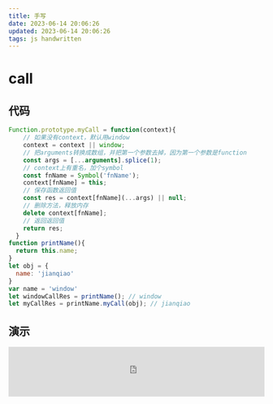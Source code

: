 ```yaml
---
title: 手写
date: 2023-06-14 20:06:26
updated: 2023-06-14 20:06:26
tags: js handwritten
---
```


# call

## 代码

```js
Function.prototype.myCall = function(context){
    // 如果没有context，默认用window
    context = context || window;
    // 把arguments转换成数组，并把第一个参数去掉，因为第一个参数是function
    const args = [...arguments].splice(1);
    // context上有重名，加个symbol
    const fnName = Symbol('fnName');
    context[fnName] = this;
    // 保存函数返回值
    const res = context[fnName](...args) || null;
    // 删除方法，释放内存
    delete context[fnName];
    // 返回返回值
    return res;
  }
function printName(){
  return this.name;
}
let obj = {
  name: 'jianqiao'
}
var name = 'window'
let windowCallRes = printName(); // window
let myCallRes = printName.myCall(obj); // jianqiao
```

## 演示

<iframe  
  width=100%
  height=98px
  src="http://127.0.0.1:5500/code/js/call.html"  
  frameborder=0  
  allowfullscreen>
</iframe>